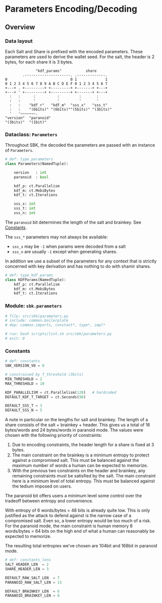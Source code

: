 # Parameters Encoding/Decoding

## Overview

### Data layout

Each Salt and Share is prefixed with the encoded parameters. These
parameters are used to derive the wallet seed. For the salt, the
header is 2 bytes, for each share it is 3 bytes.

```bob
              "kdf_params"           share
        .---------------------. .-------------.
0                             0 1             1
0 1 2 3 4 5 6 7 8 9 A B C D E F 0 1 2 3 4 5 6 7
+---+ . +---------+ +---------+ +-------+ +---+
+---+ ' +---------+ +---------+ +-------+ +---+
  :   :      :          :         :       :
  :   :      '          '         '       '
  :   :    "kdf_r"   "kdf_m"  "sss_x"   "sss_t"
  :   :    "(6bits)" "(6bits)""(5bits)" "(3bits)"
  '   '~~~~~~~.
"version"  "paranoid"
"(3bits)"  "(1bit)"
```


### Dataclass: `Parameters`

Throughout SBK, the decoded the parameters are passed with an instance
of `Parameters`.

```python
# def: type_parameters
class Parameters(NamedTuple):

    version   : int
    paranoid  : bool

    kdf_p: ct.Parallelism
    kdf_m: ct.MebiBytes
    kdf_t: ct.Iterations

    sss_x: int
    sss_t: int
    sss_n: int
```

The `paranoid` bit determines the length of the salt and brainkey. See
[Constants](#Constants).

The `sss_*` parameters may not always be available:
- `sss_x` may be `-1` when params were decoded from a salt
- `sss_n` are usually `-1` except when generating shares.

In addition we use a subset of the parameters for any context that is
strictly concerned with key derivation and has nothing to do with
shamir shares.

```python
# def: type_kdf_params
class KDFParams(NamedTuple):
    kdf_p: ct.Parallelism
    kdf_m: ct.MebiBytes
    kdf_t: ct.Iterations
```


### Module: `sbk.parameters`

```python
# file: src/sbk/parameters.py
# include: common.boilerplate
# dep: common.imports, constant*, type*, impl*
```

```bash
# run: bash scripts/lint.sh src/sbk/parameters.py
# exit: 0
```


### Constants

```python
# def: constants
SBK_VERSION_V0 = 0

# constrained by f_threshold (3bits)
MIN_THRESHOLD = 2
MAX_THRESHOLD = 10

KDF_PARALLELISM = ct.Parallelism(128)   # hardcoded
DEFAULT_KDF_T_TARGET = ct.Seconds(90)

DEFAULT_SSS_T = 3
DEFAULT_SSS_N = 5
```

A note in particular on the lengths for salt and brainkey. The length
of a share consists of the salt + brainkey + header. This gives us a
total of 16 bytes/words and 24 bytes/words in paranoid mode. The
values were chosen with the following priority of constraints:

1. Due to encoding constraints, the header length for a share is fixed
   at 3 bytes.
2. The main constraint on the brainkey is a minimum entropy to protect
   against a compromised salt. This must be balanced against the
   maximum number of words a human can be expected to memorize.
3. With the previous two constraints on the header and brainkey, any
   remaining constraints must be satisfied by the salt. The main
   constraint here is a minimum level of total entropy. This must be
   balanced against the tedium imposed on users.

The paranoid bit offers users a minimum level some control over the
tradeoff between entropy and convenience.

With entropy of 6 words/bytes = 48 bits
   is already quite low. This is only justified as the attack to
   defend against is the narrow case of a compromised salt. Even so, a
   lower entropy would be too much of a risk. For the paranoid mode,
   the main constraint is human memory 8 words/bytes = 64 bits on the
   high end of what a human can reasonably be expected to memorize.

The resulting total entropies we've chosen are 104bit and 168bit in
paranoid mode.

```python
# def: constants_lens
SALT_HEADER_LEN  = 2
SHARE_HEADER_LEN = 3

DEFAULT_RAW_SALT_LEN  = 7
PARANOID_RAW_SALT_LEN = 13

DEFAULT_BRAINKEY_LEN  = 6
PARANOID_BRAINKEY_LEN = 8
```
